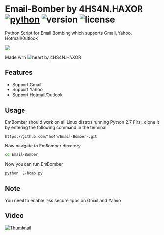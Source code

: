 # Email-Bomber by 4HS4N.HAXOR  [![python](https://img.shields.io/badge/Python-2.7-green.svg?style=style=flat-square)](https://www.python.org/downloads/) ![version](https://img.shields.io/badge/Build-Final-blue.svg) ![license](https://img.shields.io/badge/License-GPL_3-orange.svg?style=style=flat-square)

Python Script for Email Bombing which supports Gmail, Yahoo, Hotmail/Outlook

<a href="https://asciinema.org/a/LPEmn3kibOGFnt9229vaeuoWG" target="_blank"><img src="https://asciinema.org/a/LPEmn3kibOGFnt9229vaeuoWG.png" /></a>

Made with ![heart](https://cloud.githubusercontent.com/assets/4301109/16754758/82e3a63c-4813-11e6-9430-6015d98aeaab.png) by <a href=https://facebook.com/4hs4n.haxor>4HS4N.HAXOR</a>

## Features
- Support Gmail
- Support Yahoo
- Support Hotmail/Outlook

## Usage
EmBomber should work on all Linux distros running Python 2.7
First, clone it by entering the following command in the terminal
``` bash
https://github.com/4hs4n/Email-Bomber-.git
```
Now navigate to EmBomber directory
``` bash
cd Email-Bomber 
```
Now you can run EmBomber
``` bash
python  E-bomb.py
```
## Note
You need to enable less secure apps on Gmail and Yahoo

## Video
[![Thumbnail](https://www.noidentitytheft.com/wp-content/uploads/2016/09/email-bomb-1024x442.png)](https://www.youtube.com/watch?v=tQ_eiwpsYWs)
